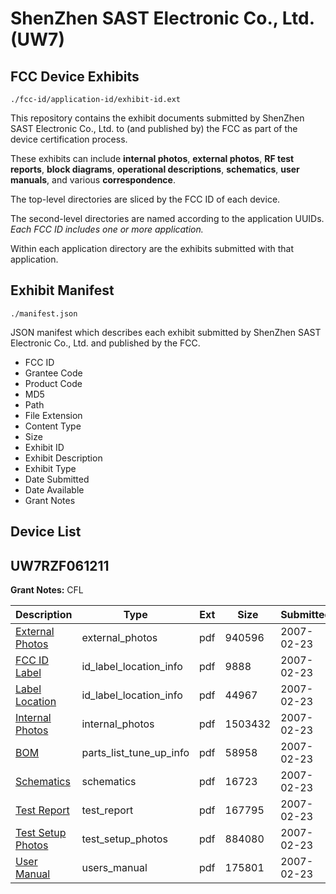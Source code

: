 # ShenZhen SAST Electronic Co., Ltd. (UW7)
## FCC Device Exhibits

```
./fcc-id/application-id/exhibit-id.ext
```

This repository contains the exhibit documents submitted by ShenZhen SAST Electronic Co., Ltd. to (and published by) the FCC as part of the device certification process.

These exhibits can include **internal photos**, **external photos**, **RF test reports**, **block diagrams**, **operational descriptions**, **schematics**, **user manuals**, and various **correspondence**.

The top-level directories are sliced by the FCC ID of each device.

The second-level directories are named according to the application UUIDs. *Each FCC ID includes one or more application.*

Within each application directory are the exhibits submitted with that application. 

## Exhibit Manifest

```
./manifest.json
```

JSON manifest which describes each exhibit submitted by ShenZhen SAST Electronic Co., Ltd. and published by the FCC.

- FCC ID
- Grantee Code
- Product Code
- MD5
- Path
- File Extension
- Content Type
- Size
- Exhibit ID
- Exhibit Description
- Exhibit Type
- Date Submitted
- Date Available
- Grant Notes

## Device List
## UW7RZF061211
**Grant Notes:** CFL

| Description | Type | Ext | Size | Submitted | Available |
| ----------- | ---- | --- | ---- | --------- | --------- |
| [External Photos](UW7RZF061211/411d72cecf77a88b2a871f2f603cadc5/761866.pdf) | external_photos | pdf | 940596 | 2007-02-23 | 2007-02-23 |
| [FCC ID Label](UW7RZF061211/411d72cecf77a88b2a871f2f603cadc5/761865.pdf) | id_label_location_info | pdf | 9888 | 2007-02-23 | 2007-02-23 |
| [Label Location](UW7RZF061211/411d72cecf77a88b2a871f2f603cadc5/761868.pdf) | id_label_location_info | pdf | 44967 | 2007-02-23 | 2007-02-23 |
| [Internal Photos](UW7RZF061211/411d72cecf77a88b2a871f2f603cadc5/761864.pdf) | internal_photos | pdf | 1503432 | 2007-02-23 | 2007-02-23 |
| [BOM](UW7RZF061211/411d72cecf77a88b2a871f2f603cadc5/761867.pdf) | parts_list_tune_up_info | pdf | 58958 | 2007-02-23 | 2007-02-23 |
| [Schematics](UW7RZF061211/411d72cecf77a88b2a871f2f603cadc5/761863.pdf) | schematics | pdf | 16723 | 2007-02-23 | 2007-02-23 |
| [Test Report](UW7RZF061211/411d72cecf77a88b2a871f2f603cadc5/761862.pdf) | test_report | pdf | 167795 | 2007-02-23 | 2007-02-23 |
| [Test Setup Photos](UW7RZF061211/411d72cecf77a88b2a871f2f603cadc5/761861.pdf) | test_setup_photos | pdf | 884080 | 2007-02-23 | 2007-02-23 |
| [User Manual](UW7RZF061211/411d72cecf77a88b2a871f2f603cadc5/761860.pdf) | users_manual | pdf | 175801 | 2007-02-23 | 2007-02-23 |
